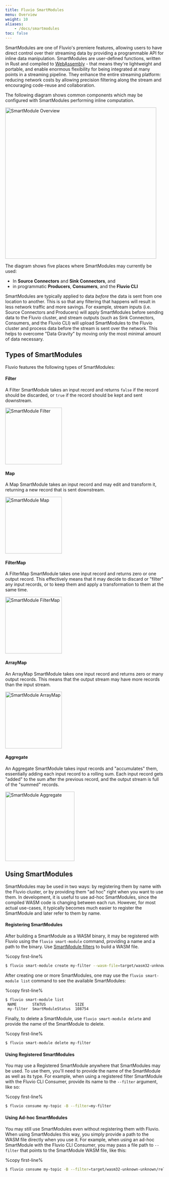 ```yaml
---
title: Fluvio SmartModules
menu: Overview
weight: 10
aliases:
    - /docs/smartmodules
toc: false
---
```


SmartModules are one of Fluvio's premiere features, allowing users to have
direct control over their streaming data by providing a programmable API
for inline data manipulation.
SmartModules are user-defined functions, written in Rust and compiled to
<a href="https://webassembly.org/" target="_blank">WebAssembly</a> - that
means they're lightweight and portable, and enable enormous flexibility for
being integrated at many points in a streaming pipeline. They enhance the
entire streaming platform: reducing network costs by allowing precision 
filtering along the stream and encouraging code-reuse and collaboration.

The following diagram shows common components which may be configured with SmartModules
performing inline computation.

<img src="/docs/smartmodules/images/smartmodule-overview.svg" alt="SmartModule Overview" justify="center" height="480">

The diagram shows five places where SmartModules may currently be used:

- In **Source Connectors** and **Sink Connectors**, and
- in programmatic **Producers**, **Consumers**, and the **Fluvio CLI**

SmartModules are typically applied to data _before_ the data is sent from
one location to another. This is so that any filtering that happens will
result in less network traffic and more savings. For example, stream inputs
(i.e. Source Connectors and Producers) will apply SmartModules before
sending data to the Fluvio cluster, and stream outputs (such as Sink Connectors,
Consumers, and the Fluvio CLI) will upload SmartModules to the Fluvio cluster
and process data before the stream is sent over the network. This helps to
overcome "Data Gravity" by moving only the most minimal amount of data necessary.

## Types of SmartModules

Fluvio features the following types of SmartModules:

#### Filter

A Filter SmartModule takes an input record and returns `false` if the record should
be discarded, or `true` if the record should be kept and sent downstream.

<img src="/docs/smartmodules/images/smartmodule-filter.svg" alt="SmartModule Filter" justify="center" height="180">

#### Map

A Map SmartModule takes an input record and may edit and transform it, returning a
new record that is sent downstream.

<img src="/docs/smartmodules/images/smartmodule-map.svg" alt="SmartModule Map" justify="center" height="180">

#### FilterMap

A FilterMap SmartModule takes one input record and returns zero or one output record.
This effectively means that it may decide to discard or "filter" any input records, or
to keep them and apply a transformation to them at the same time.

<img src="/docs/smartmodules/images/smartmodule-filtermap.svg" alt="SmartModule FilterMap" justify="center" height="180">

#### ArrayMap

An ArrayMap SmartModule takes one input record and returns zero or many output records.
This means that the output stream may have more records than the input stream.

<img src="/docs/smartmodules/images/smartmodule-arraymap.svg" alt="SmartModule ArrayMap" justify="center" height="180">

#### Aggregate

An Aggregate SmartModule takes input records and "accumulates" them, essentially adding
each input record to a rolling sum. Each input record gets "added" to the sum after the
previous record, and the output stream is full of the "summed" records.

<img src="/docs/smartmodules/images/smartmodule-aggregate.svg" alt="SmartModule Aggregate" justify="center" height="220">

## Using SmartModules

SmartModules may be used in two ways: by registering them by name with the Fluvio cluster, or by
providing them "ad hoc" right when you want to use them. In development, it is useful to use ad-hoc
SmartModules, since the compiled WASM code is changing between each run. However, for most actual
use-cases, it typically becomes much easier to register the SmartModule and later refer to them by name.

#### Registering SmartModules

After building a SmartModule as a WASM binary, it may be registered with Fluvio using
the `fluvio smart-module` command, providing a name and a path to the binary. Use [SmartModule filters](/docs/smartmodules/filter/) to build a WASM file.

%copy first-line%
```bash
$ fluvio smart-module create my-filter --wasm-file=target/wasm32-unknown-unknown/release/my_filter.wasm
```

After creating one or more SmartModules, one may use the `fluvio smart-module list` command
to see the available SmartModules:

%copy first-line%
```bash
$ fluvio smart-module list
 NAME       STATUS             SIZE
 my-filter  SmartModuleStatus  108754
```

Finally, to delete a SmartModule, use `fluvio smart-module delete` and provide the name of the
SmartModule to delete.

%copy first-line%
```bash
$ fluvio smart-module delete my-filter
```

#### Using Registered SmartModules

You may use a Registered SmartModule anywhere that SmartModules may be used. To use them,
you'll need to provide the name of the SmartModule as well as its type. For example, when
using a registered filter SmartModule with the Fluvio CLI Consumer, provide its name
to the `--filter` argument, like so:

%copy first-line%
```bash
$ fluvio consume my-topic -B --filter=my-filter
```

#### Using Ad-hoc SmartModules

You may still use SmartModules even without registering them with Fluvio. When using
SmartModules this way, you simply provide a path to the WASM file directly when you
use it. For example, when using an ad-hoc SmartModule with the Fluvio CLI Consumer,
you may pass a file path to `--filter` that points to the SmartModule WASM file,
like this:

%copy first-line%
```bash
$ fluvio consume my-topic -B --filter=target/wasm32-unknown-unknown/release/my_filter.wasm
```
